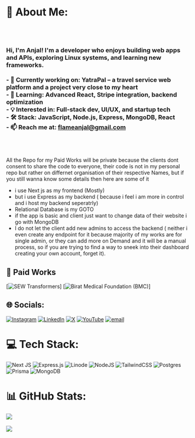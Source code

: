 # 💫 About Me:
<br><br><H3>Hi, I'm Anjal! I'm a developer who enjoys building web apps and APIs, exploring Linux systems, and learning new frameworks.<br><br>- 🔭 Currently working on: YatraPal – a travel service web platform and a project very close to my heart<br>- 🌱 Learning: Advanced React, Stripe integration, backend optimization<br>- 💡 Interested in: Full-stack dev, UI/UX, and startup tech<br>- 🛠️ Stack: JavaScript, Node.js, Express, MongoDB, React<br>- 📫 Reach me at: flameanjal@gmail.com</H3><br><br>

All the Repo for my Paid Works will be private because the clients dont consent to share the code to everyone, their code is not in my personal repo but rather on differnet organisation of their respective Names, but if you still wanna know some details then here are some of it
- i use Next js as my frontend (Mostly)
- but i use Express as my backend ( because i feel i am more in control and i host my backend seperatrly)
- Relational Database is my GOTO
- if the app is basic and client just want to change data of their website i go with MongoDB
- I do not let the client add new admins to access the backend ( neither i even create any endpoint for it because majority of my works are for single admin, or they can add more on Demand and it will be a manual process, so if you are trying to find a way to sneek into their dashboard creating your own account, forget it).
## 💸 Paid Works
[![SEW Transformers](https://sewtransformers.com)] [![Birat Medical Foundation (BMC)](https://sewtransformers.com)]

## 🌐 Socials:
[![Instagram](https://img.shields.io/badge/Instagram-%23E4405F.svg?logo=Instagram&logoColor=white)](https://instagram.com/anjal-phuyal) [![LinkedIn](https://img.shields.io/badge/LinkedIn-%230077B5.svg?logo=linkedin&logoColor=white)](https://linkedin.com/in/anjalphuyal) [![X](https://img.shields.io/badge/X-black.svg?logo=X&logoColor=white)](https://x.com/anjalphuyal) [![YouTube](https://img.shields.io/badge/YouTube-%23FF0000.svg?logo=YouTube&logoColor=white)](https://youtube.com/@thevirtualterminal) [![email](https://img.shields.io/badge/Email-D14836?logo=gmail&logoColor=white)](mailto:flameanjal@gmail.com) 

# 💻 Tech Stack:
![Next JS](https://img.shields.io/badge/Next-black?style=for-the-badge&logo=next.js&logoColor=white) ![Express.js](https://img.shields.io/badge/express.js-%23404d59.svg?style=for-the-badge&logo=express&logoColor=%2361DAFB) ![Linode](https://img.shields.io/badge/linode-00A95C?style=for-the-badge&logo=linode&logoColor=white) ![NodeJS](https://img.shields.io/badge/node.js-6DA55F?style=for-the-badge&logo=node.js&logoColor=white) ![TailwindCSS](https://img.shields.io/badge/tailwindcss-%2338B2AC.svg?style=for-the-badge&logo=tailwind-css&logoColor=white) ![Postgres](https://img.shields.io/badge/postgres-%23316192.svg?style=for-the-badge&logo=postgresql&logoColor=white) ![Prisma](https://img.shields.io/badge/Prisma-3982CE?style=for-the-badge&logo=Prisma&logoColor=white) ![MongoDB](https://img.shields.io/badge/MongoDB-%234ea94b.svg?style=for-the-badge&logo=mongodb&logoColor=white)


# 📊 GitHub Stats:


![](https://github-readme-stats.vercel.app/api?username=evalAnjal&theme=catppuccin_mocha&hide_border=false&include_all_commits=false&count_private=false) &nbsp;


![](https://nirzak-streak-stats.vercel.app/?user=evalAnjal&theme=catppuccin_mocha&hide_border=false)<br/>


